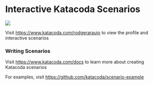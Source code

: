 # Interactive Katacoda Scenarios

[![](http://shields.katacoda.com/katacoda/rodgeraraujo/count.svg)](https://www.katacoda.com/rodgeraraujo "Get your profile on Katacoda.com")

Visit https://www.katacoda.com/rodgeraraujo to view the profile and interactive scenarios

### Writing Scenarios
Visit https://www.katacoda.com/docs to learn more about creating Katacoda scenarios

For examples, visit https://github.com/katacoda/scenario-example
